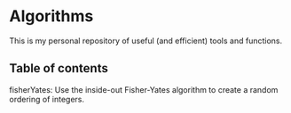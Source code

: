 # Algorithms

This is my personal repository of useful (and efficient) tools and functions.

## Table of contents

fisherYates: Use the inside-out Fisher-Yates algorithm to create a random ordering of integers.
